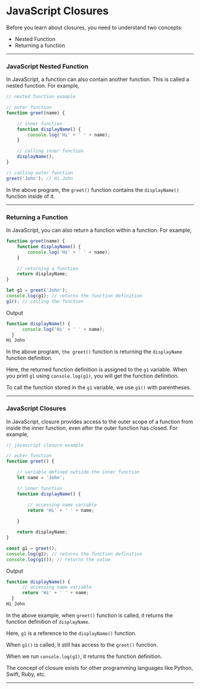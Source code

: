 # JavaScript Closures
Before you learn about closures, you need to understand two concepts:

* Nested Function
* Returning a function

***

### JavaScript Nested Function
In JavaScript, a function can also contain another function. This is called a nested function. For example,

```js
// nested function example

// outer function
function greet(name) {

    // inner function
    function displayName() {
        console.log('Hi' + ' ' + name);
    }

    // calling inner function
    displayName();
}

// calling outer function
greet('John'); // Hi John
```


In the above program, the ```greet()``` function contains the ```displayName()``` function inside of it.

***

### Returning a Function
In JavaScript, you can also return a function within a function. For example,

```js
function greet(name) {
    function displayName() {
        console.log('Hi' + ' ' + name);
    }

    // returning a function
    return displayName;
}

let g1 = greet('John');
console.log(g1); // returns the function definition
g1(); // calling the function
```

Output

```js
function displayName() {
      console.log('Hi' + ' ' + name);
  }
Hi John
```

In the above program, ```the greet()``` function is returning the ```displayName``` function definition.

Here, the returned function definition is assigned to the ```g1``` variable. When you print ```g1``` using ```console.log(g1)```, you will get the function definition.

To call the function stored in the ```g1``` variable, we use ```g1()``` with parentheses.

***

### JavaScript Closures
In JavaScript, closure provides access to the outer scope of a function from inside the inner function, even after the outer function has closed. For example,

```js
// javascript closure example

// outer function
function greet() {

    // variable defined outside the inner function
    let name = 'John';

    // inner function
    function displayName() {

        // accessing name variable
        return 'Hi' + ' ' + name;
      
    }

    return displayName;
}

const g1 = greet();
console.log(g1); // returns the function definition
console.log(g1()); // returns the value
```

Output

```js
function displayName() {
      // accessing name variable
      return 'Hi' + ' ' + name;
  }
Hi John
```

In the above example, when ```greet()``` function is called, it returns the function definition of ```displayName```.

Here, ```g1``` is a reference to the ```displayName()``` function.

When ```g1()``` is called, it still has access to the ```greet()``` function.

When we run ```console.log(g1)```, it returns the function definition.

The concept of closure exists for other programming languages like Python, Swift, Ruby, etc.

***
